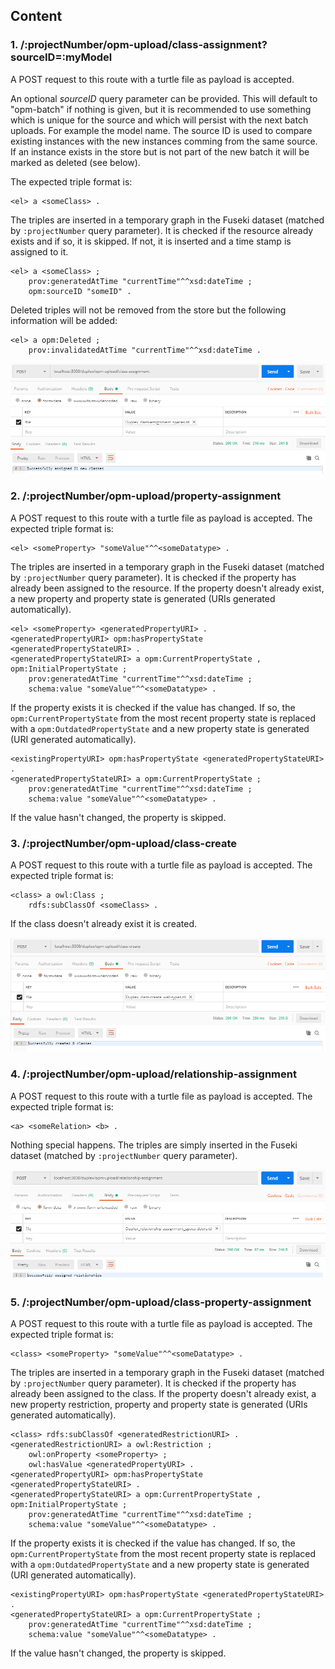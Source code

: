 ## Content



### 1. /:projectNumber/opm-upload/class-assignment?sourceID=:myModel
A POST request to this route with a turtle file as payload is accepted. 

An optional *sourceID* query parameter can be provided. This will default to "opm-batch" if nothing is given, but it is recommended to use something which is unique for the source and which will persist with the next batch uploads. For example the model name. The source ID is used to compare existing instances with the new instances comming from the same source. If an instance exists in the store but is not part of the new batch it will be marked as deleted (see below).

The expected triple format is:

```turtle
<el> a <someClass> .
```

The triples are inserted in a temporary graph in the Fuseki dataset (matched by `:projectNumber` query parameter). It is checked if the resource already exists and if so, it is skipped. If not, it is inserted and a time stamp is assigned to it.

```turtle
<el> a <someClass> ;
    prov:generatedAtTime "currentTime"^^xsd:dateTime ;
    opm:sourceID "someID" .
```

Deleted triples will not be removed from the store but the following information will be added:

```turtle
<el> a opm:Deleted ;
    prov:invalidatedAtTime "currentTime"^^xsd:dateTime .
```

![class-assignment image](./class-assignment.png "class-assignment image")

### 2. /:projectNumber/opm-upload/property-assignment
A POST request to this route with a turtle file as payload is accepted. The expected triple format is:

```turtle
<el> <someProperty> "someValue"^^<someDatatype> .
```

The triples are inserted in a temporary graph in the Fuseki dataset (matched by `:projectNumber` query parameter). It is checked if the property has already been assigned to the resource. If the property doesn't already exist, a new property and property state is generated (URIs generated automatically).

```turtle
<el> <someProperty> <generatedPropertyURI> .
<generatedPropertyURI> opm:hasPropertyState <generatedPropertyStateURI> .
<generatedPropertyStateURI> a opm:CurrentPropertyState , opm:InitialPropertyState ;
    prov:generatedAtTime "currentTime"^^xsd:dateTime ;
    schema:value "someValue"^^<someDatatype> .
```

If the property exists it is checked if the value has changed. If so, the `opm:CurrentPropertyState` from the most recent property state is replaced with a `opm:OutdatedPropertyState` and a new property state is generated (URI generated automatically).

```turtle
<existingPropertyURI> opm:hasPropertyState <generatedPropertyStateURI> .
<generatedPropertyStateURI> a opm:CurrentPropertyState ;
    prov:generatedAtTime "currentTime"^^xsd:dateTime ;
    schema:value "someValue"^^<someDatatype> .
```

If the value hasn't changed, the property is skipped.

### 3. /:projectNumber/opm-upload/class-create
A POST request to this route with a turtle file as payload is accepted. The expected triple format is:

```turtle
<class> a owl:Class ;
    rdfs:subClassOf <someClass> .
```

If the class doesn't already exist it is created.

![class-create image](./class-create.png "class-create image")

### 4. /:projectNumber/opm-upload/relationship-assignment
A POST request to this route with a turtle file as payload is accepted. The expected triple format is:

```turtle
<a> <someRelation> <b> .
```

Nothing special happens. The triples are simply inserted in the Fuseki dataset (matched by `:projectNumber` query parameter).

![relationship-assignment image](./relationship-assignment.png "relationship-assignment image")

### 5. /:projectNumber/opm-upload/class-property-assignment
A POST request to this route with a turtle file as payload is accepted. The expected triple format is:

```turtle
<class> <someProperty> "someValue"^^<someDatatype> .
```

The triples are inserted in a temporary graph in the Fuseki dataset (matched by `:projectNumber` query parameter). It is checked if the property has already been assigned to the class. If the property doesn't already exist, a new property restriction, property and property state is generated (URIs generated automatically).

```turtle
<class> rdfs:subClassOf <generatedRestrictionURI> .
<generatedRestrictionURI> a owl:Restriction ;
    owl:onProperty <someProperty> ;
    owl:hasValue <generatedPropertyURI> .
<generatedPropertyURI> opm:hasPropertyState <generatedPropertyStateURI> .
<generatedPropertyStateURI> a opm:CurrentPropertyState , opm:InitialPropertyState ;
    prov:generatedAtTime "currentTime"^^xsd:dateTime ;
    schema:value "someValue"^^<someDatatype> .
```

If the property exists it is checked if the value has changed. If so, the `opm:CurrentPropertyState` from the most recent property state is replaced with a `opm:OutdatedPropertyState` and a new property state is generated (URI generated automatically).

```turtle
<existingPropertyURI> opm:hasPropertyState <generatedPropertyStateURI> .
<generatedPropertyStateURI> a opm:CurrentPropertyState ;
    prov:generatedAtTime "currentTime"^^xsd:dateTime ;
    schema:value "someValue"^^<someDatatype> .
```

If the value hasn't changed, the property is skipped.